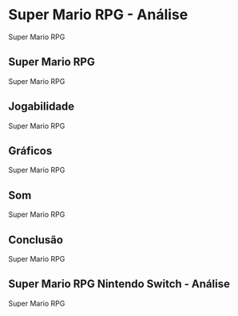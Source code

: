 ---
---

# Super Mario RPG - Análise

Super Mario RPG

## Super Mario RPG

Super Mario RPG

## Jogabilidade

Super Mario RPG

## Gráficos

Super Mario RPG

## Som

Super Mario RPG

## Conclusão

Super Mario RPG

## Super Mario RPG Nintendo Switch - Análise

Super Mario RPG

